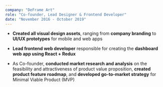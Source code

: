 ```yaml
---
company: "DeFrame Art"
role: "Co-founder, Lead Designer & Frontend Developer"
date: "November 2016 - October 2019"
---
```

- **Created all visual design assets**, ranging from **company branding** to **UI/UX prototypes** for mobile and web apps

- **Lead frontend web developer** responsible for creating the **dashboard web app using React + Redux**

- As Co-founder, **conducted market research and analysis** on the feasibility and attractiveness of product value proposition, **created product feature roadmap**, and **developed go-to-market strategy** for Minimal Viable Product (MVP)


